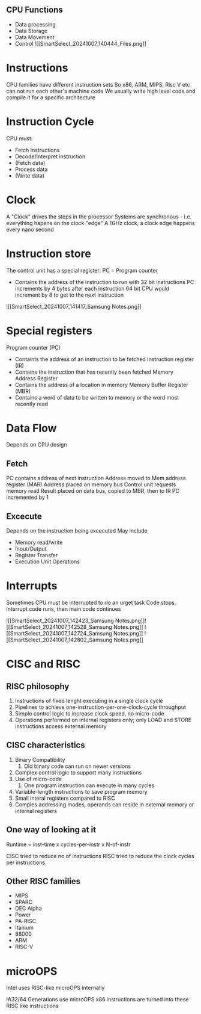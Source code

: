 ## CPU Functions

- Data processing
- Data Storage
- Data Movement
- Control
![[SmartSelect_20241007_140444_Files.png]]
# Instructions
CPU families have different instruction sets
So x86, ARM, MIPS, Risc V etc can not run each other's machine code
We usually write high level code and compile it for a specific architecture


# Instruction Cycle
CPU must:
- Fetch Instructions
- Decode/Interpret instruction
- (Fetch data)
- Process data
- (Write data)

# Clock
A "Clock" drives the steps in the processor
Systems are synchronous - i.e. everything hapens on the clock "edge"
A 1GHz clock, a clock edge happens every nano second

# Instruction store
The control unit has a special register:
PC = Program counter
- Contains the address of the instruction to run
with 32 bit instructions PC increments by 4 bytes after each instruction
64 bit CPU would increment by 8 to get to the next instruction

![[SmartSelect_20241007_141417_Samsung Notes.png]]
# Special registers
Program counter (PC)
- Containts the address of an instruction to be fetched
Instruction register (IR)
- Contains the instruction that has recently been fetched
Memory Address Register
- Contains the address of a location in memory
Memory Buffer Register (MBR)
- Contains a word of data to be written to memory or the word most recently read

# Data Flow
Depends on CPU design
## Fetch
PC contains address of next instruction
Address moved to Mem address register (MAR)
Address placed on memory bus
Control unit requests memory read
Result placed on data bus, copied to MBR, then to IR
PC incremented by 1

## Excecute
Depends on the instruction being excecuted
May include
- Memory read/write
- Inout/Output
- Register Transfer
- Execution Unit Operations

# Interrupts
Sometimes CPU must be interrupted to do an urget task
Code stops, interrupt code runs, then main code continues

![[SmartSelect_20241007_142423_Samsung Notes.png]]![[SmartSelect_20241007_142528_Samsung Notes.png]]
![[SmartSelect_20241007_142724_Samsung Notes.png]]
![[SmartSelect_20241007_142802_Samsung Notes.png]]
# CISC and RISC
## RISC philosophy
1. Instructions of fixed lenght executing in a single clock cycle
2. Pipelines to achieve one-instruction-per-one-clock-cycle throughput
3. Simple control logic to increase clock speed, no micro-code
4. Operations performed on internal registers only; only LOAD and STORE instructions access external memory
## CISC characteristics
1. Binary Compatibility
	1. Old binary code can run on newer versions
2. Complex control logic to support many instructions
3. Use of micro-code
	1. One program instruction  can execute in many cycles
4. Variable-length instructions to save program memory
5. Small interal registers compared to RISC
6. Comples addressing modes, operands can reside in external memory or internal registers

## One way of looking at it
Runtime = inst-time x cycles-per-instr x N-of-instr

CISC tried to reduce no of instructions
RISC tried to reduce the clock cycles per instructions


## Other RISC families
- MIPS
- SPARC
- DEC Alpha
- Power
- PA-RISC
- Itanium
- 88000
- ARM
- RISC-V

# microOPS

Intel uses RISC-like microOPS internally

IA32/64 Generations use microOPS
x86 instructions are turned into these RISC like instructions

